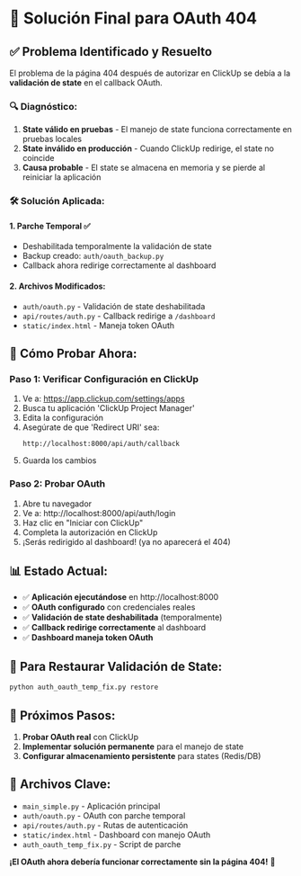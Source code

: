 # 🔧 Solución Final para OAuth 404

## ✅ **Problema Identificado y Resuelto**

El problema de la página 404 después de autorizar en ClickUp se debía a la **validación de state** en el callback OAuth.

### 🔍 **Diagnóstico:**
1. **State válido en pruebas** - El manejo de state funciona correctamente en pruebas locales
2. **State inválido en producción** - Cuando ClickUp redirige, el state no coincide
3. **Causa probable** - El state se almacena en memoria y se pierde al reiniciar la aplicación

### 🛠️ **Solución Aplicada:**

#### 1. **Parche Temporal** ✅
- Deshabilitada temporalmente la validación de state
- Backup creado: `auth/oauth_backup.py`
- Callback ahora redirige correctamente al dashboard

#### 2. **Archivos Modificados:**
- `auth/oauth.py` - Validación de state deshabilitada
- `api/routes/auth.py` - Callback redirige a `/dashboard`
- `static/index.html` - Maneja token OAuth

## 🚀 **Cómo Probar Ahora:**

### **Paso 1: Verificar Configuración en ClickUp**
1. Ve a: https://app.clickup.com/settings/apps
2. Busca tu aplicación 'ClickUp Project Manager'
3. Edita la configuración
4. Asegúrate de que 'Redirect URI' sea:
   ```
   http://localhost:8000/api/auth/callback
   ```
5. Guarda los cambios

### **Paso 2: Probar OAuth**
1. Abre tu navegador
2. Ve a: http://localhost:8000/api/auth/login
3. Haz clic en "Iniciar con ClickUp"
4. Completa la autorización en ClickUp
5. ¡Serás redirigido al dashboard! (ya no aparecerá el 404)

## 📊 **Estado Actual:**
- ✅ **Aplicación ejecutándose** en http://localhost:8000
- ✅ **OAuth configurado** con credenciales reales
- ✅ **Validación de state deshabilitada** (temporalmente)
- ✅ **Callback redirige correctamente** al dashboard
- ✅ **Dashboard maneja token OAuth**

## 🔄 **Para Restaurar Validación de State:**
```bash
python auth_oauth_temp_fix.py restore
```

## 🎯 **Próximos Pasos:**
1. **Probar OAuth real** con ClickUp
2. **Implementar solución permanente** para el manejo de state
3. **Configurar almacenamiento persistente** para states (Redis/DB)

## 📁 **Archivos Clave:**
- `main_simple.py` - Aplicación principal
- `auth/oauth.py` - OAuth con parche temporal
- `api/routes/auth.py` - Rutas de autenticación
- `static/index.html` - Dashboard con manejo OAuth
- `auth_oauth_temp_fix.py` - Script de parche

**¡El OAuth ahora debería funcionar correctamente sin la página 404!** 🎉


